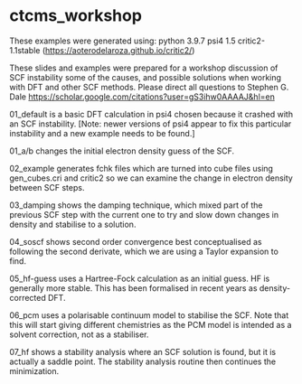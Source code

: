 # ctcms_workshop

These examples were generated using: 
python 3.9.7
psi4 1.5
critic2-1.1stable (https://aoterodelaroza.github.io/critic2/)

These slides and examples were prepared for a workshop discussion of SCF instability some of the causes, and possible solutions when working with DFT and other SCF methods. Please direct all questions to Stephen G. Dale https://scholar.google.com/citations?user=gS3ihw0AAAAJ&hl=en

01_default is a basic DFT calculation in psi4 chosen because it crashed with an SCF instability. [Note: newer versions of psi4 appear to fix this particular instability and a new example needs to be found.]

01_a/b changes the initial electron density guess of the SCF. 

02_example generates fchk files which are turned into cube files using gen_cubes.cri and critic2 so we can examine the change in electron density between SCF steps.

03_damping shows the damping technique, which mixed part of the previous SCF step with the current one to try and slow down changes in density and stabilise to a solution.

04_soscf shows second order convergence best conceptualised as following the second derivate, which we are using a Taylor expansion to find.

05_hf-guess uses a Hartree-Fock calculation as an initial guess. HF is generally more stable. This has been formalised in recent years as density-corrected DFT.

06_pcm uses a polarisable continuum model to stabilise the SCF. Note that this will start giving different chemistries as the PCM model is intended as a solvent correction, not as a stabiliser.

07_hf shows a stability analysis where an SCF solution is found, but it is actually a saddle point. The stability analysis routine then continues the minimization.
